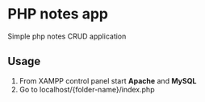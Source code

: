 # PHP notes app
Simple php notes CRUD application 
## Usage
1. From XAMPP control panel start __Apache__ and __MySQL__
1. Go to localhost/{folder-name}/index.php
